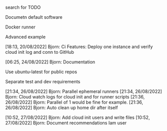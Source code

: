 search for TODO

Documetn default software

Docker runner

Advanced example

[18:13, 20/08/2022] Bjorn: Ci Features:
Deploy one instance and verify cloud init log and conn to GitHub

[06:25, 24/08/2022] Bjorn: Documentation

Use ubuntu-latest for public repos

Separate test and dev requirements

[21:34, 26/08/2022] Bjorn: Parallel ephemeral runners
[21:34, 26/08/2022] Bjorn: Cloud watch logs for cloud init and for runner scripts
[21:36, 26/08/2022] Bjorn: Parallel of 1 would be fine for example.
[21:36, 26/08/2022] Bjorn: Auto clean up home dir after itself

[10:52, 27/08/2022] Bjorn: Add cloud init users and write files
[10:52, 27/08/2022] Bjorn: Document recommendations Iam user

